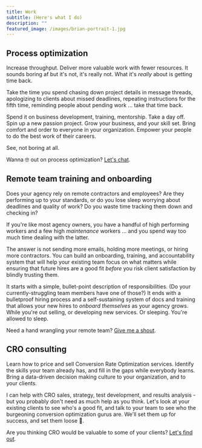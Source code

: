 ```yaml
---
title: Work
subtitle: (Here's what I do)
description: ""
featured_image: /images/brian-portrait-1.jpg
---
```


## Process optimization

Increase throughput. Deliver more valuable work with fewer resources. It sounds boring af but it's not, it's really not. What it's _really_ about is getting time back.

Take the time you spend chasing down project details in message threads, apologizing to clients about missed deadlines, repeating instructions for the fifth time, reminding people about pending work ... take that time back.

Spend it on business development, training, mentorship. Take a day off. Spin up a new passion project. Grow your business, and your skill set. Bring comfort and order to everyone in your organization. Empower your people to do the best work of their careers.

See, not boring at all.

Wanna 🤓 out on process optimization? [Let's chat](/contact.html).


## Remote team training and onboarding

Does your agency rely on remote contractors and employees? Are they performing up to your standards, or do you lose sleep worrying about deadlines and quality of work? Do you waste time tracking them down and checking in?

If you're like most agency owners, you have a handful of high performing workers and a few high _maintenance_ workers ... and you spend way too much time dealing with the latter.

The answer is not sending more emails, holding more meetings, or hiring more contractors. You can build an onboarding, training, and accountability system that will help your existing team focus on what matters while ensuring that future hires are a good fit _before_ you risk client satisfaction by blindly trusting them.

It starts with a simple, bullet-point description of responsibilities. (Do your currently-struggling team members have one of those?) It ends with a bulletproof hiring process and a self-sustaining system of docs and training that allows your new hires to _onboard themselves_ as your agency grows. While you're out selling, or developing new services. Or sleeping. You're allowed to sleep.

Need a hand wrangling your remote team? [Give me a shout](/contact.html).


## CRO consulting

Learn how to price and sell Conversion Rate Optimization services. Identify the skills your team already has, and fill in the gaps while everybody learns. Bring a data-driven decision making culture to your organization, and to your clients.

I can help with CRO sales, strategy, test development, and results analysis - but you probably don't need as much help as you think. Let's look at your existing clients to see who's a good fit, and talk to your team to see who the burgeoning conversion optimization gurus are. We'll set them up for success, and set them loose 🚀.

Are you thinking CRO would be valuable to some of your clients? [Let's find out](/contact.html).

